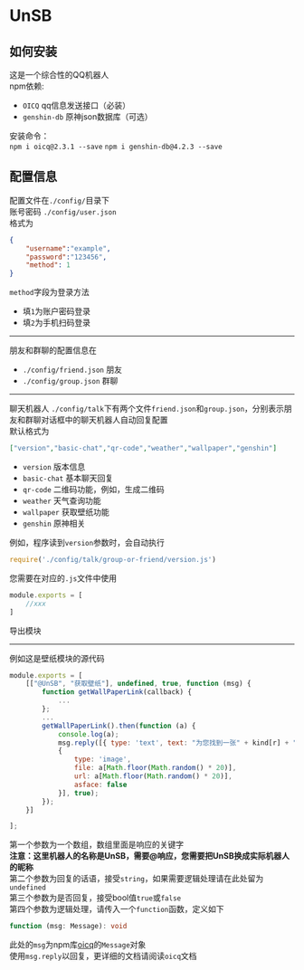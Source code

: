 
# UnSB
## 如何安装
这是一个综合性的QQ机器人  
npm依赖:  
- `OICQ` qq信息发送接口（必装）  
- `genshin-db` 原神json数据库（可选）  

安装命令：   
`npm i oicq@2.3.1 --save`
`npm i genshin-db@4.2.3 --save`  
## 配置信息
配置文件在`./config/`目录下  
账号密码 `./config/user.json`  
格式为  
```json
{
    "username":"example",
    "password":"123456",
    "method": 1
}
```
`method`字段为登录方法
- 填`1`为账户密码登录
- 填`2`为手机扫码登录
- - -
朋友和群聊的配置信息在  
- `./config/friend.json` 朋友  
- `./config/group.json` 群聊  
- - -
聊天机器人
`./config/talk`下有两个文件`friend.json`和`group.json`，分别表示朋友和群聊对话框中的聊天机器人自动回复配置  
默认格式为  
```json
["version","basic-chat","qr-code","weather","wallpaper","genshin"]
```   

- `version` 版本信息  
- `basic-chat` 基本聊天回复  
- `qr-code` 二维码功能，例如，生成二维码  
- `weather` 天气查询功能  
- `wallpaper` 获取壁纸功能  
- `genshin` 原神相关

例如，程序读到`version`参数时，会自动执行  
```javascript
require('./config/talk/group-or-friend/version.js')
```
您需要在对应的`.js`文件中使用  
```javascript
module.exports = [
    //xxx
]
```
导出模块
- - -
例如这是壁纸模块的源代码
```javascript
module.exports = [
    [["@UnSB", "获取壁纸"], undefined, true, function (msg) {
        function getWallPaperLink(callback) {
            ...
        };
        ...
        getWallPaperLink().then(function (a) {
            console.log(a);
            msg.reply([{ type: 'text', text: "为您找到一张" + kind[r] + "壁纸" },
            {
                type: 'image',
                file: a[Math.floor(Math.random() * 20)],
                url: a[Math.floor(Math.random() * 20)],
                asface: false
            }], true);
        });
    }]

];
```
第一个参数为一个数组，数组里面是响应的关键字  
**注意：这里机器人的名称是UnSB，需要@响应，您需要把UnSB换成实际机器人的昵称**  
第二个参数为回复的话语，接受`string`，如果需要逻辑处理请在此处留为`undefined`  
第三个参数为是否回复，接受bool值`true`或`false`  
第四个参数为逻辑处理，请传入一个`function`函数，定义如下  
```typescript
function (msg: Message): void
```
此处的`msg`为npm库[oicq](https://www.npmjs.org/package/oicq)的`Message`对象  
使用`msg.reply`以回复，更详细的文档请阅读`oicq`文档